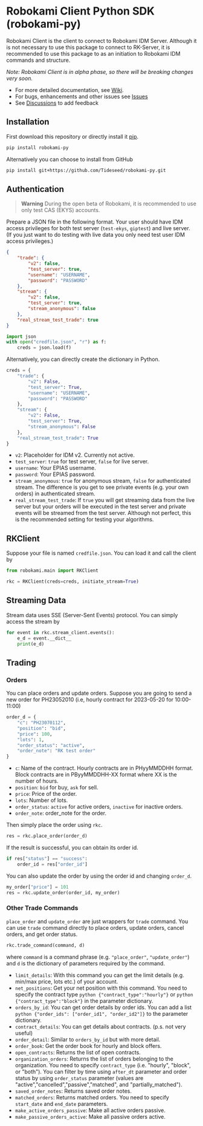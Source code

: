 # Robokami Client Python SDK (robokami-py)

Robokami Client is the client to connect to Robokami IDM Server. Although it is not necessary to use this package to connect to RK-Server, it is recommended to use this package to as an initiation to Robokami IDM commands and structure.

_Note: Robokami Client is in alpha phase, so there will be breaking changes very soon._

+ For more detailed documentation, see [Wiki](https://github.com/Tideseed/robokami-py/wiki).  
+ For bugs, enhancements and other issues see [Issues](https://github.com/Tideseed/robokami-py/issues)
+ See [Discussions](https://github.com/Tideseed/robokami-py/discussions) to add feedback

## Installation

First download this repository or directly install it [pip](https://pypi.org).

```bash
pip install robokami-py
```

Alternatively you can choose to install from GitHub

```bash
pip install git+https://github.com/Tideseed/robokami-py.git
```

## Authentication

> **Warning**
> During the open beta of Robokami, it is recommended to use only test CAS (EKYS) accounts.

Prepare a JSON file in the following format. Your user should have IDM access privileges for both test server (`test-ekys`, `giptest`) and live server. (If you just want to do testing with live data you only need test user IDM access privileges.)

```json
{
    "trade": {
        "v2": false,
        "test_server": true,
        "username": "USERNAME",
        "password": "PASSWORD"
    },
    "stream": {
        "v2": false,
        "test_server": true,
        "stream_anonymous": false
    },
    "real_stream_test_trade": true
}
```

```python
import json 
with open("credfile.json", "r") as f:
    creds = json.load(f)
```

Alternatively, you can directly create the dictionary in Python.

```python
creds = {
    "trade": {
        "v2": False,
        "test_server": True,
        "username": "USERNAME",
        "password": "PASSWORD"
    },
    "stream": {
        "v2": False,
        "test_server": True,
        "stream_anonymous": False
    },
    "real_stream_test_trade": True
}
```

+ `v2`: Placeholder for IDM v2. Currently not active.
+ `test_server`: `true` for test server, `false` for live server.
+ `username`: Your EPIAS username.
+ `password`: Your EPIAS password.
+ `stream_anonymous`: `true` for anonymous stream, `false` for authenticated stream. The difference is you get to see private events (e.g. your own orders) in authenticated stream.
+ `real_stream_test_trade`: If `true` you will get streaming data from the live server but your orders will be executed in the test server and private events will be streamed from the test server. Although not perfect, this is the recommended setting for testing your algorithms.


## RKClient

Suppose your file is named `credfile.json`. You can load it and call the client by

```python
from robokami.main import RKClient

rkc = RKClient(creds=creds, initiate_stream=True)
```

## Streaming Data

Stream data uses SSE (Server-Sent Events) protocol. You can simply access the stream by

```python
for event in rkc.stream_client.events():
    e_d = event.__dict__
    print(e_d)
```

## Trading

### Orders

You can place orders and update orders. Suppose you are going to send a new order for PH23052010 (i.e, hourly contract for 2023-05-20 for 10:00-11:00)

```python
order_d = {
    "c": "PH23070112",
    "position": "bid",
    "price": 100,
    "lots": 1,
    "order_status": "active",
    "order_note": "RK test order"
}
```

+ `c`: Name of the contract. Hourly contracts are in PHyyMMDDHH format. Block contracts are in PByyMMDDHH-XX format where XX is the number of hours.
+ `position`: `bid` for buy, `ask` for sell.
+ `price`: Price of the order.
+ `lots`: Number of lots.
+ `order_status`: `active` for active orders, `inactive` for inactive orders.
+ `order_note`: order_note for the order.


Then simply place the order using `rkc`.

```python
res = rkc.place_order(order_d)
```

If the result is successful, you can obtain its order id.

```python
if res["status"] == "success":
    order_id = res["order_id"]
```

You can also update the order by using the order id and changing `order_d`.

```python
my_order["price"] = 101
res = rkc.update_order(order_id, my_order)
```

### Other Trade Commands

`place_order` and `update_order` are just wrappers for `trade` command. You can use `trade` command directly to place orders, update orders, cancel orders, and get order status.

```python
rkc.trade_command(command, d)
```

where `command` is a command phrase (e.g. `"place_order"`, `"update_order"`) and `d` is the dictionary of parameters required by the command.

+ `limit_details`: With this command you can get the limit details (e.g. min/max price, lots etc.) of your account.
+ `net_positions`: Get your net position with this command. You need to specify the contract type `python {"contract_type":"hourly"}` or `python {"contract_type":"block"}` in the parameter dictionary.
+ `orders_by_id`: You can get order details by order ids. You can add a list `python {"order_ids": ["order_id1", "order_id2"]}` to the parameter dictionary.
+ `contract_details`: You can get details about contracts. (p.s. not very useful)
+ `order_detail`: Similar to `orders_by_id` but with more detail.
+ `order_book`: Get the order book for hourly and block offers. 
+ `open_contracts`: Returns the list of open contracts.
+ `organization_orders`: Returns the list of orders belonging to the organization. You need to specify `contract_type` (i.e. "hourly", "block", or "both"). You can filter by time using `after_dt` parameter and order status by using `order_status` parameter (values are "active","cancelled","passive","matched", and "partially_matched").
+ `saved_order_notes`: Returns saved order notes.
+ `matched_orders`: Returns matched orders. You need to specify `start_date` and `end_date` parameters.
+ `make_active_orders_passive`: Make all active orders passive.
+ `make_passive_orders_active`: Make all passive orders active.
